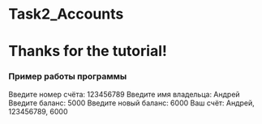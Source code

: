 # Task2_Accounts
# Thanks for the tutorial!

### Пример работы программы
Введите номер счёта: 123456789
Введите имя владельца: Андрей
Введите баланс: 5000
Введите новый баланс: 6000
Ваш счёт: Андрей, 123456789, 6000